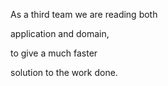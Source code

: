 As a third team we are reading both 

application and domain, 

to give a much faster 

solution to the work done. 